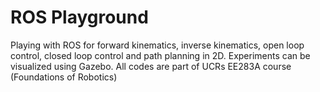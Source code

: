 # ROS Playground

Playing with ROS for forward kinematics, inverse kinematics, open loop control, closed loop control and path planning in 2D. Experiments can be visualized using Gazebo.
All codes are part of UCRs EE283A course (Foundations of Robotics)

